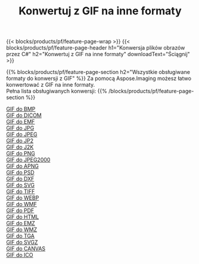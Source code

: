 ﻿---
title: Konwertuj z GIF na inne formaty 
weight: 3920
url: /pl/net/conversion/from/gif 
lang: pl
langdirlevel: 2
locales: zh-hans,ja,it,ru,de,es,fr,nl,id,lt,pl,pt,vi,tr,ko,zh-hant,ar,hi,th,sv,cs,uk,he
description: Za pomocą Aspose.Imaging możesz łatwo konwertować z GIF na inne formaty
---

{{< blocks/products/pf/feature-page-wrap >}}
{{< blocks/products/pf/feature-page-header h1="Konwersja plików obrazów przez C#" h2="Konwertuj z GIF na inne formaty" downloadText="Ściągnij" >}}


{{% blocks/products/pf/feature-page-section  h2="Wszystkie obsługiwane formaty do konwersji z GIF" %}}
Za pomocą Aspose.Imaging możesz łatwo konwertować z GIF na inne formaty.
<br/>
Pełna lista obsługiwanych konwersji:
{{% /blocks/products/pf/feature-page-section %}}
<div class="container-fluid productfamilypage bg-gray">
    <div class="convertypes bg-gray agp-content section">
        <div class="container">
		<div class="row other-converters">
		    <div class='col-md-2 other-converter remove-lp remove-rp'><a href="/imaging/pl/net/conversion/gif-to-bmp" >GIF do BMP</a></div><div class='col-md-2 other-converter remove-lp remove-rp'><a href="/imaging/pl/net/conversion/gif-to-dicom" >GIF do DICOM</a></div><div class='col-md-2 other-converter remove-lp remove-rp'><a href="/imaging/pl/net/conversion/gif-to-emf" >GIF do EMF</a></div><div class='col-md-2 other-converter remove-lp remove-rp'><a href="/imaging/pl/net/conversion/gif-to-jpg" >GIF do JPG</a></div><div class='col-md-2 other-converter remove-lp remove-rp'><a href="/imaging/pl/net/conversion/gif-to-jpeg" >GIF do JPEG</a></div><div class='col-md-2 other-converter remove-lp remove-rp'><a href="/imaging/pl/net/conversion/gif-to-jp2" >GIF do JP2</a></div><div class='col-md-2 other-converter remove-lp remove-rp'><a href="/imaging/pl/net/conversion/gif-to-j2k" >GIF do J2K</a></div><div class='col-md-2 other-converter remove-lp remove-rp'><a href="/imaging/pl/net/conversion/gif-to-png" >GIF do PNG</a></div><div class='col-md-2 other-converter remove-lp remove-rp'><a href="/imaging/pl/net/conversion/gif-to-jpeg2000" >GIF do JPEG2000</a></div><div class='col-md-2 other-converter remove-lp remove-rp'><a href="/imaging/pl/net/conversion/gif-to-apng" >GIF do APNG</a></div><div class='col-md-2 other-converter remove-lp remove-rp'><a href="/imaging/pl/net/conversion/gif-to-psd" >GIF do PSD</a></div><div class='col-md-2 other-converter remove-lp remove-rp'><a href="/imaging/pl/net/conversion/gif-to-dxf" >GIF do DXF</a></div><div class='col-md-2 other-converter remove-lp remove-rp'><a href="/imaging/pl/net/conversion/gif-to-svg" >GIF do SVG</a></div><div class='col-md-2 other-converter remove-lp remove-rp'><a href="/imaging/pl/net/conversion/gif-to-tiff" >GIF do TIFF</a></div><div class='col-md-2 other-converter remove-lp remove-rp'><a href="/imaging/pl/net/conversion/gif-to-webp" >GIF do WEBP</a></div><div class='col-md-2 other-converter remove-lp remove-rp'><a href="/imaging/pl/net/conversion/gif-to-wmf" >GIF do WMF</a></div><div class='col-md-2 other-converter remove-lp remove-rp'><a href="/imaging/pl/net/conversion/gif-to-pdf" >GIF do PDF</a></div><div class='col-md-2 other-converter remove-lp remove-rp'><a href="/imaging/pl/net/conversion/gif-to-html" >GIF do HTML</a></div><div class='col-md-2 other-converter remove-lp remove-rp'><a href="/imaging/pl/net/conversion/gif-to-emz" >GIF do EMZ</a></div><div class='col-md-2 other-converter remove-lp remove-rp'><a href="/imaging/pl/net/conversion/gif-to-wmz" >GIF do WMZ</a></div><div class='col-md-2 other-converter remove-lp remove-rp'><a href="/imaging/pl/net/conversion/gif-to-tga" >GIF do TGA</a></div><div class='col-md-2 other-converter remove-lp remove-rp'><a href="/imaging/pl/net/conversion/gif-to-svgz" >GIF do SVGZ</a></div><div class='col-md-2 other-converter remove-lp remove-rp'><a href="/imaging/pl/net/conversion/gif-to-canvas" >GIF do CANVAS</a></div><div class='col-md-2 other-converter remove-lp remove-rp'><a href="/imaging/pl/net/conversion/gif-to-ico" >GIF do ICO</a></div>
                </div>
        </div>
    </div>
</div>
<br/>

